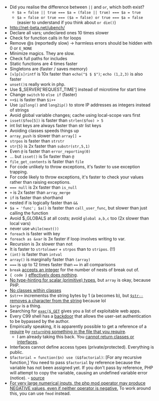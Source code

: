* Did you realise the difference between `||` and `or`, which both exist?
   * `$a = false || true === $a = (false || true) === $a = true`
   * `$a = false or true === ($a = false) or true === $a = false` (easier to understand if you think about `or die()`)
* http://net-beta.net/ubench/
* Declare all vars; undeclared ones 10 times slower
* Check for function calls in for loops
* Remove @s (reportedly slow) -> harmless errors should be hidden with 0 or `E_NONE`
* Minimize magics. They are slow.
* Check full paths for includes
* Static functions are 4 times faster
* Singletons are (faster / saves memory)
* `[v]p[s]rintf` is 10x faster than `echo("$ $ $")`; `echo (1,2,3)` is also faster
* `unset()`s really work in php.
* Use $_SERVER['REQUEST_TIME'] instead of microtime for start time
* Change `switch` to `else if` (faster)
* `++$i` is faster than `$i++`
* Use `ip2long()` and `long2ip()` to store IP addresses as integers instead of strings
* Avoid global variable changes; cache using local-scope vars first
* `isset($foo[5])` is faster than `strlen($foo) > 5`
* int list keys are always faster than str list keys
* Avoiding classes speeds things up
* `array_push` is slower than `array[] =`
* `strpos` is faster than `strstr`
* `str{5}` is 2x faster than `substr(str,5,1)`
* Even `@` is faster than `error_reporting(0)`
* ... but `isset()` is 5x faster than `@`
* `file_get_contents` is faster than `file`
* For code unlikely to throw exceptions, it's faster to use exception trapping.
* For code likely to throw exceptions, it's faster to check your values rather than raising exceptions.
* `=== null` is 2x faster than `is_null`
* `+` is 2x faster than `array_merge`
* `if` is faster than shorthand
* nested if is logically faster than `&&`
* `$a = 'func'; $a()` is faster than `call_user_func`, but slower than just calling the function
* Avoid $_GLOBALS at all costs; avoid `global a,b,c` too (2x slower than local vars)
* never use `while(next())`
* `foreach` is faster with key
* `foreach as &var` is 3x faster if loop involves writing to var.
* Recursion is 3x slower than not
* It is faster to `strtolower` + `strpos` than to `stripos`. (!!)
* `(int)` is faster than `intval`
* `array()` is marginally faster than `(array)`
* `===` is up to 12 times faster than `==` in all comparisons
* `break` [accepts an integer](http://www.php.net/break) for the number of nests of break out of.
* `{ code }` [effectively does nothing](http://stackoverflow.com/questions/14971123/use-curly-brackets-to-structure-code-in-php).
* [No type-hinting for scalar (primitive) types](http://www.php.net/manual/en/language.oop5.typehinting.php), but `array` is okay, because PHP.
* [No classes within classes](http://stackoverflow.com/questions/1583140/is-it-allowed-to-create-a-php-class-inside-another-class)
* `$str++` incrementss the string bytes by 1 (a becomes b), but [`$str--` removes a character from the string](https://eval.in/60631) because lol
* `$argv` is a thing.
* Searching for [`exec($_GET`](https://github.com/search?q=exec%28%24_GET&ref=cmdform&type=Code) gives you a list of exploitable web apps.
* Every C99 shell has a [backdoor](http://thehackerblog.com/every-c99-php-shell-is-backdoored-aka-free-shells/) that allows the user-set authentication to be bypassed by the author.
* Empirically speaking, it is apparently possible to get a reference of a [require](https://github.com/chintanbanugaria/92five/blob/master/artisan#L30) by [`return`ing something in the file that you require](https://github.com/chintanbanugaria/92five/blob/master/bootstrap/start.php#L76).
    * I am already taking this back. You [cannot return classes or interfaces](http://stackoverflow.com/a/8084184/1558430).
* Interfaces cannot define access types (private/protected). Everything is public.
* `$factorial = function($n) use (&$factorial)`: [For any recursive function,] You need to pass `$factorial` by reference because the variable has not been assigned yet. If you don't pass by reference, PHP will attempt to copy the variable, causing an undefined variable error (notice). - [source](http://www.reddit.com/r/PHP/comments/2leo05/functional_programming_in_php/)
* [For very large numerical inputs, the php mod operator may produce NEGATIVE values, even if neither operator is negative.](http://stackoverflow.com/a/27113242/1558430) To work around this, you can use `fmod` instead.
